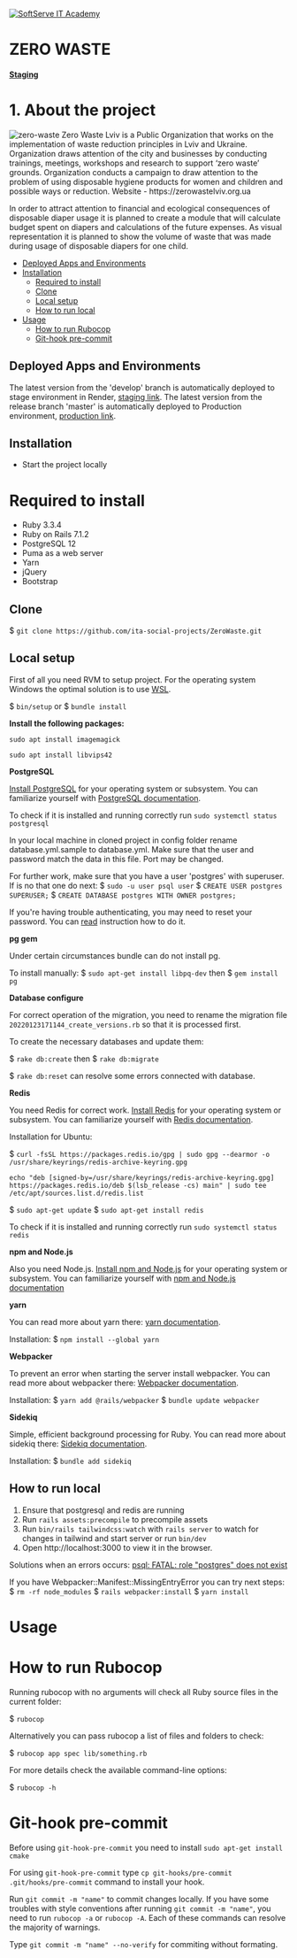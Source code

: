 <a href="https://softserve.academy/"><img src="https://s.057.ua/section/newsInternalIcon/upload/images/news/icon/000/050/792/vnutr_5ce4f980ef15f.jpg" title="SoftServe IT Academy" alt="SoftServe IT Academy"></a>

# ZERO WASTE
#### [Staging](https://zero-waste-staging.onrender.com/)

# 1. About the project
<img src='logo.jpg' alt='zero-waste'>
Zero Waste Lviv is a Public Organization that works on the implementation of waste reduction principles in Lviv and Ukraine. Organization draws attention of the city and businesses by conducting trainings, meetings, workshops and research to support ‘zero waste’ grounds. Organization conducts a campaign to draw attention to the problem of using disposable hygiene products for women and children and possible ways or reduction. Website - https://zerowastelviv.org.ua

In order to attract attention to financial and ecological consequences of disposable diaper usage it is planned to create a module that will calculate budget spent on diapers and calculations of the future expenses. As visual representation it is planned to show the volume of waste that was made during usage of disposable diapers for one child.

- [Deployed Apps and Environments](#deployed-apps-and-environments)
- [Installation](#installation)
  - [Required to install](#Required-to-install)
  - [Clone](#Clone)
  - [Local setup](#Setup)
  - [How to run local](#How-to-run-local)
- [Usage](#Usage)
  - [How to run Rubocop](#How-to-run-Rubocop)
  - [Git-hook pre-commit](#Git-hook-pre-commit)

## Deployed Apps and Environments
The latest version from the 'develop' branch is automatically deployed to stage environment in Render, [staging link](https://zero-waste-staging.onrender.com/).
The latest version from the release branch 'master' is automatically deployed to Production environment, [production link](http://calc.zerowastelviv.org.ua/).

## Installation
* Start the project locally
# Required to install
- Ruby 3.3.4
- Ruby on Rails 7.1.2
- PostgreSQL 12
- Puma as a web server
- Yarn
- jQuery
- Bootstrap

## Clone

$ `git clone https://github.com/ita-social-projects/ZeroWaste.git`

## Local setup
First of all you need RVM to setup project. For the operating system Windows the optimal solution is to use <a href="https://docs.microsoft.com/en-us/windows/wsl/">WSL</a>.

$ `bin/setup`
or
$ `bundle install`

<b>Install the following packages:</b>

`sudo apt install imagemagick`

`sudo apt install libvips42`

<b>PostgreSQL</b>

<a href="https://www.postgresql.org/download/">Install PostgreSQL</a> for your operating system or subsystem.
You can familiarize yourself with <a href="https://www.postgresql.org/docs/">PostgreSQL documentation</a>.

To check if it is installed and running correctly run `sudo systemctl status postgresql`

In your local machine in cloned project in config folder rename database.yml.sample to database.yml. Make sure that the user and password match the data in this file. Port may be changed.

For further work, make sure that you have a user 'postgres' with superuser. If is no that one do next:
$ `sudo -u user psql user`
$ `CREATE USER postgres SUPERUSER;`
$ `CREATE DATABASE postgres WITH OWNER postgres;`

If you're having trouble authenticating, you may need to reset your password. You can <a href="https://stackoverflow.com/questions/55038942/fatal-password-authentication-failed-for-user-postgres-postgresql-11-with-pg">read</a> instruction how to do it.

<b>pg gem</b>

Under certain circumstances bundle can do not install pg.

To install manually:
$ `sudo apt-get install libpq-dev`
then
$ `gem install pg`


<b>Database configure</b>

For correct operation of the migration, you need to rename the migration file `20220123171144_create_versions.rb` so that it is processed first.

To create the necessary databases and update them:

$ `rake db:create`
then
$ `rake db:migrate`

$ `rake db:reset` can resolve some errors connected with database.

<b>Redis</b>

You need Redis for correct work.
<a href="https://redis.io/docs/getting-started/">Install Redis</a> for your operating system or subsystem. You can familiarize yourself with
<a href="https://redis.io/docs//">Redis documentation</a>.

Installation for Ubuntu:

$ `curl -fsSL https://packages.redis.io/gpg | sudo gpg --dearmor -o /usr/share/keyrings/redis-archive-keyring.gpg`

```shell
echo "deb [signed-by=/usr/share/keyrings/redis-archive-keyring.gpg] https://packages.redis.io/deb $(lsb_release -cs) main" | sudo tee /etc/apt/sources.list.d/redis.list
```

$ `sudo apt-get update`
$ `sudo apt-get install redis`

To check if it is installed and running correctly run `sudo systemctl status redis`

<b>npm and Node.js</b>

Also you need Node.js.
<a href="https://nodejs.org/en/download/">Install npm and Node.js</a> for your operating system or subsystem. You can familiarize yourself with
<a href="https://nodejs.org/en/about/">npm and Node.js documentation</a>

<b>yarn</b>

You can read more about yarn there:
<a href="https://classic.yarnpkg.com/lang/en/docs/">yarn documentation</a>.

Installation:
$ `npm install --global yarn`

<b>Webpacker</b>

To prevent an error when starting the server install webpacker. You can read more about webpacker there:
<a href="https://guides.rubyonrails.org/webpacker.html">Webpacker documentation</a>.

Installation:
$ `yarn add @rails/webpacker`
$ `bundle update webpacker`

<b>Sidekiq</b>

Simple, efficient background processing for Ruby. You can read more about sidekiq there:
<a href="https://github.com/mperham/sidekiq">Sidekiq documentation</a>.

Installation:
$ `bundle add sidekiq`

## How to run local

1. Ensure that postgresql and redis are running
2. Run `rails assets:precompile` to precompile assets
3. Run `bin/rails tailwindcss:watch` with `rails server` to watch for changes in tailwind and start server or run `bin/dev`
4. Open http://localhost:3000 to view it in the browser.

Solutions when an errors occurs:
<a href="https://stackoverflow.com/questions/15301826/psql-fatal-role-postgres-does-not-exist">psql: FATAL: role "postgres" does not exist</a>

If you have Webpacker::Manifest::MissingEntryError you can try next steps:
$ `rm -rf node_modules`
$ `rails webpacker:install`
$ `yarn install`

# Usage

# How to run Rubocop
Running rubocop with no arguments will check all Ruby source files in the current folder:

$ `rubocop`

Alternatively you can pass rubocop a list of files and folders to check:

$ `rubocop app spec lib/something.rb`

For more details check the available command-line options:

$ `rubocop -h`

# Git-hook pre-commit
Before using `git-hook-pre-commit` you need to install `sudo apt-get install cmake`

For using `git-hook-pre-commit` type `cp git-hooks/pre-commit .git/hooks/pre-commit` command to install your hook.

Run `git commit -m "name"` to commit changes locally.
If you have some troubles with style conventions after running `git commit -m "name"`, you need to run `rubocop -a` or `rubocop -A`. Each of these commands can resolve the majority of warnings.

Type `git commit -m "name" --no-verify` for commiting without formating.
